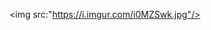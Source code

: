 <div style="display: flex; flex-wrap: wrap; gap: 20px">

<img src:"https://i.imgur.com/i0MZSwk.jpg"/>

  
</div>
